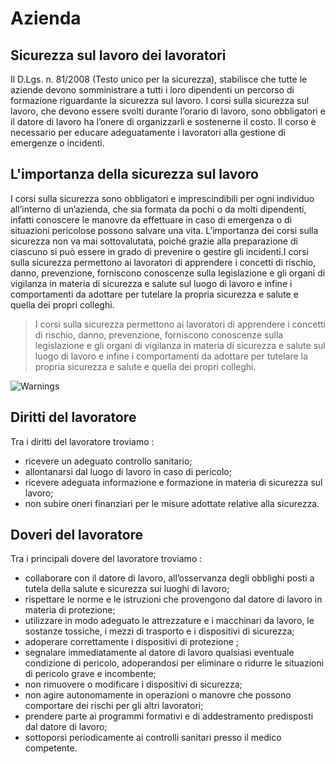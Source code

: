 # Azienda

## Sicurezza sul lavoro dei lavoratori

Il D.Lgs. n. 81/2008 (Testo unico per la sicurezza), stabilisce che tutte le aziende devono somministrare a tutti i loro dipendenti un percorso di formazione riguardante la sicurezza sul lavoro. I corsi sulla sicurezza sul lavoro, che devono essere svolti durante l’orario di lavoro, sono obbligatori e il datore di lavoro ha l’onere di organizzarli e sostenerne il costo. Il corso è necessario per educare adeguatamente i lavoratori alla gestione di emergenze o incidenti.

## L'importanza della sicurezza sul lavoro

I corsi sulla sicurezza sono obbligatori e imprescindibili per ogni individuo all’interno di un’azienda, che sia formata da pochi o da molti dipendenti, infatti conoscere le manovre da effettuare in caso di emergenza o di situazioni pericolose possono salvare una vita. L’importanza dei corsi sulla sicurezza non va mai sottovalutata, poiché grazie alla preparazione di ciascuno si può essere in grado di prevenire o gestire gli incidenti.I corsi sulla sicurezza permettono ai lavoratori di apprendere i concetti di rischio, danno, prevenzione, forniscono conoscenze sulla legislazione e gli organi di vigilanza in materia di sicurezza e salute sul luogo di lavoro e infine i comportamenti da adottare per tutelare la propria sicurezza e salute e quella dei propri colleghi.

> I corsi sulla sicurezza permettono ai lavoratori di apprendere i concetti di  rischio, danno, prevenzione, forniscono conoscenze sulla legislazione e gli organi di vigilanza in materia di sicurezza e salute sul luogo di lavoro e infine i comportamenti da adottare per tutelare la propria sicurezza e salute e quella dei  propri colleghi.

![Warnings](/TUSL/images/warnings.png)

## Diritti del lavoratore

Tra i diritti del lavoratore troviamo :

- ricevere un adeguato controllo sanitario;
- allontanarsi dal luogo di lavoro in caso di pericolo;
- ricevere adeguata informazione e formazione in materia di sicurezza sul lavoro;
- non subire oneri finanziari per le misure adottate relative alla sicurezza.

## Doveri del lavoratore

Tra i principali dovere del lavoratore troviamo :

- collaborare con il datore di lavoro, all’osservanza degli obblighi posti a tutela della salute e sicurezza sui luoghi di lavoro;
- rispettare le norme e le istruzioni che provengono dal datore di lavoro in materia di protezione;
- utilizzare in modo adeguato le attrezzature e i macchinari da lavoro, le sostanze tossiche, i mezzi di trasporto e i dispositivi di sicurezza;
- adoperare correttamente i dispositivi di protezione ;
- segnalare immediatamente al datore di lavoro qualsiasi eventuale condizione di pericolo, adoperandosi per eliminare o ridurre le situazioni di pericolo grave e incombente;
- non rimuovere o modificare i dispositivi di sicurezza;
- non agire autonomamente in operazioni o manovre che possono comportare dei rischi per gli altri lavoratori;
- prendere parte ai programmi formativi e di addestramento predisposti dal datore di lavoro;
- sottoporsi periodicamente ai controlli sanitari presso il medico competente.
